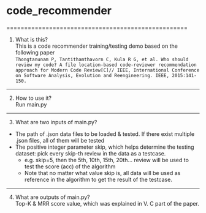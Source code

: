 # code_recommender
===================================================
1. What is this? <br/>
  This is a code recommender training/testing demo based on the following paper <br/>
  `Thongtanunam P, Tantithamthavorn C, Kula R G, et al. Who should review my code? A file location-based code-reviewer recommendation approach for Modern Code Review[C]// IEEE, International Conference on Software Analysis, Evolution and Reengineering. IEEE, 2015:141-150.`
---------------------------------------------------
2. How to use it? <br/>
  Run main.py
---------------------------------------------------
3. What are two inputs of main.py?<br/>
  * The path of .json data files to be loaded & tested. If there exist multiple .json files, all of them will be tested <br/>
  * The positive integer parameter skip, which helps determine the testing dataset: pick every skip-th review in the data as a testcase. <br/> 
    * e.g. skip=5, then the 5th, 10th, 15th, 20th... review will be used to test the score (acc) of the algorithm <br/>
    * Note that no matter what value skip is, all data will be used as reference in the algorithm to get the result of the testcase.
---------------------------------------------------
4. What are outputs of main.py? <br/>
  Top-K & MRR score value, which was explained in V. C part of the paper. 
